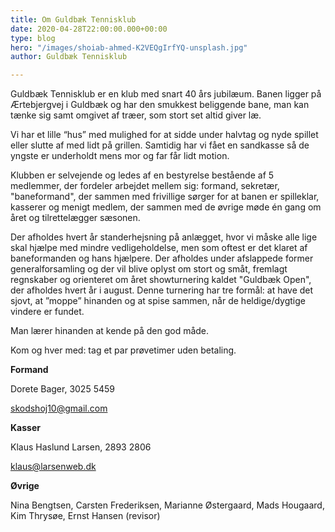 ```yaml
---
title: Om Guldbæk Tennisklub
date: 2020-04-28T22:00:00.000+00:00
type: blog
hero: "/images/shoiab-ahmed-K2VEQgIrfYQ-unsplash.jpg"
author: Guldbæk Tennisklub

---
```

Guldbæk Tennisklub er en klub med snart 40 års jubilæum. Banen ligger på Ærtebjergvej i Guldbæk og har den smukkest beliggende bane, man kan tænke sig samt omgivet af træer, som stort set altid giver læ.

Vi har et lille “hus” med mulighed for at sidde under halvtag og nyde spillet eller slutte af med lidt på grillen. Samtidig har vi fået en sandkasse så de yngste er underholdt mens mor og far får lidt motion.

Klubben er selvejende og ledes af en bestyrelse bestående af 5 medlemmer, der fordeler arbejdet mellem sig: formand, sekretær, "baneformand", der sammen med frivillige sørger for at banen er spilleklar, kasserer og menigt medlem, der sammen med de øvrige møde én gang om året og tilrettelægger sæsonen.

Der afholdes hvert år standerhejsning på anlægget, hvor vi måske alle lige skal hjælpe med mindre vedligeholdelse, men som oftest er det klaret af baneformanden og hans hjælpere. Der afholdes under afslappede former generalforsamling og der vil blive oplyst om stort og småt, fremlagt regnskaber og orienteret om året showturnering kaldet "Guldbæk Open", der afholdes hvert år i august. Denne turnering har tre formål: at have det sjovt, at ”moppe” hinanden og at spise sammen, når de heldige/dygtige vindere er fundet.

Man lærer hinanden at kende på den god måde.

Kom og hver med: tag et par prøvetimer uden betaling.

**Formand**

Dorete Bager, 3025 5459

[skodshoj10@gmail.com](mailto:skodshoj10@gmail.com)

**Kasser**

Klaus Haslund Larsen, 2893 2806

[klaus@larsenweb.dk](mailto:klaus@larsenweb.dk)

**Øvrige**

Nina Bengtsen, Carsten Frederiksen, Marianne Østergaard, Mads Hougaard, Kim Thrysøe, Ernst Hansen (revisor)
